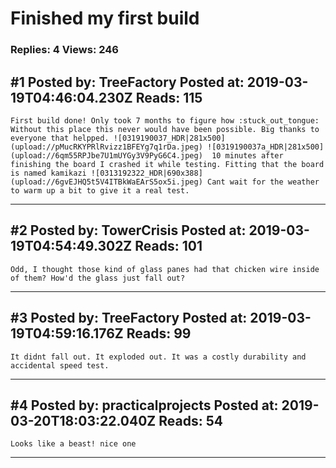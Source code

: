 # Finished my first build

### Replies: 4 Views: 246

## \#1 Posted by: TreeFactory Posted at: 2019-03-19T04:46:04.230Z Reads: 115

```
First build done! Only took 7 months to figure how :stuck_out_tongue: Without this place this never would have been possible. Big thanks to everyone that helpped. ![0319190037_HDR|281x500](upload://pMucRKYPRlRvizz1BFEYg7q1rDa.jpeg) ![0319190037a_HDR|281x500](upload://6qm55RPJbe7U1mUYGy3V9PyG6C4.jpeg)  10 minutes after finishing the board I crashed it while testing. Fitting that the board is named kamikazi ![0313192322_HDR|690x388](upload://6gvEJHQ5t5V4ITBkWaEArS5ox5i.jpeg) Cant wait for the weather to warm up a bit to give it a real test.
```

---
## \#2 Posted by: TowerCrisis Posted at: 2019-03-19T04:54:49.302Z Reads: 101

```
Odd, I thought those kind of glass panes had that chicken wire inside of them? How'd the glass just fall out?
```

---
## \#3 Posted by: TreeFactory Posted at: 2019-03-19T04:59:16.176Z Reads: 99

```
It didnt fall out. It exploded out. It was a costly durability and accidental speed test.
```

---
## \#4 Posted by: practicalprojects Posted at: 2019-03-20T18:03:22.040Z Reads: 54

```
Looks like a beast! nice one
```

---
